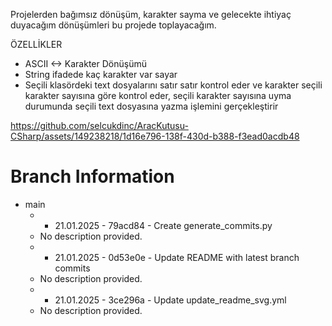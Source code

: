 Projelerden bağımsız dönüşüm, karakter sayma ve gelecekte ihtiyaç duyacağım dönüşümleri bu projede toplayacağım.

ÖZELLİKLER
- ASCII <-> Karakter Dönüşümü
- String ifadede kaç karakter var sayar
- Seçili klasördeki text dosyalarını satır satır kontrol eder ve karakter seçili karakter sayısına göre kontrol eder, seçili karakter sayısına uyma durumunda seçili text dosyasına yazma işlemini gerçekleştirir

https://github.com/selcukdinc/AracKutusu-CSharp/assets/149238218/1d16e796-138f-430d-b388-f3ead0acdb48

# Branch Information



- main
  -   - 21.01.2025 - 79acd84 - Create generate_commits.py
    - No description provided.
  -   - 21.01.2025 - 0d53e0e - Update README with latest branch commits
    - No description provided.
  -   - 21.01.2025 - 3ce296a - Update update_readme_svg.yml
    - No description provided.



